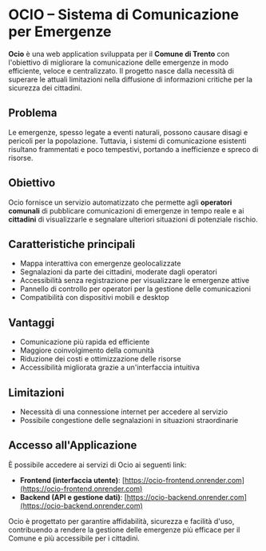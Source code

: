 # OCIO – Sistema di Comunicazione per Emergenze  

**Ocio** è una web application sviluppata per il **Comune di Trento** con l'obiettivo di migliorare la comunicazione delle emergenze in modo efficiente, veloce e centralizzato. Il progetto nasce dalla necessità di superare le attuali limitazioni nella diffusione di informazioni critiche per la sicurezza dei cittadini.  

## Problema  
Le emergenze, spesso legate a eventi naturali, possono causare disagi e pericoli per la popolazione. Tuttavia, i sistemi di comunicazione esistenti risultano frammentati e poco tempestivi, portando a inefficienze e spreco di risorse.  

## Obiettivo  
Ocio fornisce un servizio automatizzato che permette agli **operatori comunali** di pubblicare comunicazioni di emergenze in tempo reale e ai **cittadini** di visualizzarle e segnalare ulteriori situazioni di potenziale rischio.  

## Caratteristiche principali  
- Mappa interattiva con emergenze geolocalizzate  
- Segnalazioni da parte dei cittadini, moderate dagli operatori  
- Accessibilità senza registrazione per visualizzare le emergenze attive  
- Pannello di controllo per operatori per la gestione delle comunicazioni  
- Compatibilità con dispositivi mobili e desktop  

## Vantaggi  
- Comunicazione più rapida ed efficiente  
- Maggiore coinvolgimento della comunità  
- Riduzione dei costi e ottimizzazione delle risorse  
- Accessibilità migliorata grazie a un'interfaccia intuitiva  

## Limitazioni  
- Necessità di una connessione internet per accedere al servizio  
- Possibile congestione delle segnalazioni in situazioni straordinarie  

## Accesso all'Applicazione  
È possibile accedere ai servizi di Ocio ai seguenti link:  

- **Frontend (interfaccia utente)**: [https://ocio-frontend.onrender.com](https://ocio-frontend.onrender.com)  
- **Backend (API e gestione dati)**: [https://ocio-backend.onrender.com](https://ocio-backend.onrender.com)  

Ocio è progettato per garantire affidabilità, sicurezza e facilità d'uso, contribuendo a rendere la gestione delle emergenze più efficace per il Comune e più accessibile per i cittadini.  
